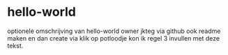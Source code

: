# hello-world
optionele omschrijving van hello-world owner jkteg via github ook readme maken en dan create
via klik op potloodje kon ik regel 3 invullen met deze tekst.
